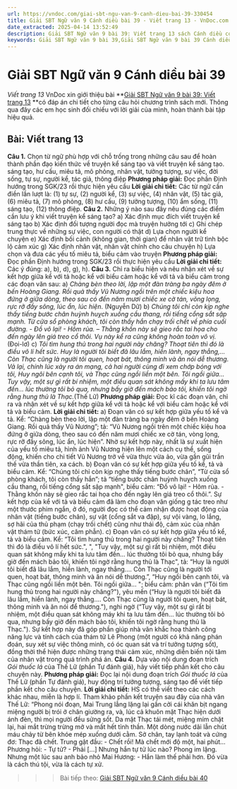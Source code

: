 ```yaml
---
url: https://vndoc.com/giai-sbt-ngu-van-9-canh-dieu-bai-39-330454
title: Giải SBT Ngữ văn 9 Cánh diều bài 39 - Viết trang 13 - VnDoc.com
date_extracted: 2025-04-14 13:52:49
description: Giải SBT Ngữ văn 9 bài 39: Viết trang 13 sách Cánh diều có đáp án chi tiết cho các bạn cùng tham khảo.
keywords: Giải SBT Ngữ văn 9 bài 39,Giải SBT Ngữ văn 9 bài 39 Cánh diều,Giải sách bài tập Ngữ văn CD lớp 9,Ngữ văn lớp 9 Cánh diều,giải bài tập ngữ văn lớp 9,bài Viết trang 13,giải SBT ngữ văn 9 CD trang 13
---
```


# Giải SBT Ngữ văn 9 Cánh diều bài 39
 _Viết trang 13_
VnDoc xin giới thiệu bài **[Giải SBT Ngữ văn 9 bài 39: Viết trang 13](<https://vndoc.com/giai-sbt-ngu-van-9-canh-dieu-bai-39-330454>) **có đáp án chi tiết cho từng câu hỏi chương trình sách mới. Thông qua đây các em học sinh đối chiếu với lời giải của mình, hoàn thành bài tập hiệu quả.
## Bài: Viết trang 13
**Câu 1.** Chọn từ ngữ phù hợp với chỗ trống trong những câu sau để hoàn thành phần đạo kiến thức về truyện kể sáng tạo và viết truyện kể sáng tạo.
sáng tạo, hư cấu, miêu tả, mô phỏng, nhân vật, tưởng tượng, sự việc, đời sống, tự sự, người kể, tác giả, thông điệp
**Phương pháp giải:**
Đọc phần Định hướng trong SGK/23 rồi thực hiện yêu cầu
**Lời giải chi tiết:**
Các từ ngữ cần điền lần lượt là: \(1\) tự sự, \(2\) người kể, \(3\) sự việc, \(4\) nhân vật, \(5\) tác giả, \(6\) miêu tả, \(7\) mô phỏng, \(8\) hư cấu, \(9\) tưởng tượng, \(10\) ẩm sống, \(11\) sáng tạo, \(12\) thông điệp.
**Câu 2.** Những ý nào sau đây nêu đúng các điểm cần lưu ý khi viết truyện kể sáng tạo?
a\) Xác định mục đích viết truyện kể sáng tạo
b\) Xác định đối tượng người đọc mà truyện hưởng tới
c\) Ghi chép trung thực về những sự việc, con người có thật
d\) Lựa chọn người kể chuyện
e\) Xác định bối cảnh \(không gian, thời gian\) để nhân vật trữ tình bộc lộ cảm xúc
g\) Xác định nhân vật, nhân vật chính cho câu chuyện
h\) Lựa chọn và đưa các yếu tố miêu tả, biểu cảm vào truyện
**Phương pháp giải:**
Đọc phần Định hướng trong SGK/23 rồi thực hiện yêu cầu
**Lời giải chi tiết:**
Các ý đúng: a\), b\), d\), g\), h\).
**Câu 3.** Chỉ ra biểu hiện và nêu nhận xét về sự kết hợp giữa kể với tả hoặc kể với biểu cảm hoặc kể với tả và biểu cảm trong các đoạn văn sau:
a\) _Chàng bèn theo lời, lập một đàn tràng ba ngày đêm ở bến Hoàng Giang. Rồi quả thấy Vũ Nương ngồi trên một chiếc kiệu hoa đứng ở giữa dòng, theo sau có đến năm mươi chiếc xe cờ tán, võng lọng, rực rỡ đầy sông, lúc ẩn, lúc hiện_. \(Nguyễn Dữ\)
b\) _Chúng tôi chỉ còn kịp nghe thấy tiếng bước chân huỳnh huỵch xuống cầu thang, rồi tiếng cổng sắt sập mạnh. Từ cửa sổ phòng khách, tôi còn thấy hắn chạy trối chết về phía cuối đường._
\- _Đồ vô lại\! - Hôm rủa. – Thằng khốn này sẽ gieo rắc tai họa cho đến ngày lên giá treo cổ thôi. Vụ này kể ra cũng không hoàn toàn vô vị._ \(Đoi-lơ\)
c\) _Tôi tìm hung thủ trong hai người này chăng? Thoạt tiên thì đó là điều vô lí hết sức. Huy là người tôi biết đã lâu lắm, hiền lành, ngay thẳng,... Còn Thạc cũng là người tôi quen, hoạt bát, thông minh và ăn nói dễ thương. Vả lại, chính lúc xảy ra án mạng, cả hai người cùng đi xem chớp bóng với tôi, Huy ngôi bên cạnh tôi, và Thạc cũng ngồi liền một bên. Tôi ngồi giữa... Tuy vậy, một sự gì rất bí nhiệm, một điều_ _quan sát không mấy khi ta lưu tâm đến... lúc thường tôi bỏ qua, nhưng bấy giờ đến mách bảo tôi, khiến tôi ngờ rằng hung thủ là Thạc._\(Thế Lữ\)
**Phương pháp giải:**
Đọc kĩ các đoạn văn, chỉ ra và nhận xét về sự kết hợp giữa kể với tả hoặc kể với biểu cảm hoặc kể với tả và biểu cảm.
**Lời giải chi tiết:**
a\) Đoạn văn có sự kết hợp giữa yếu tố kể và tả. Kể: “Chàng bèn theo lời, lập một đàn tràng ba ngày đêm ở bến Hoàng Giang. Rồi quả thấy Vũ Nương”; tả: “Vũ Nương ngồi trên một chiếc kiệu hoa đứng ở giữa dòng, theo sau có đến năm mươi chiếc xe cờ tán, vòng lọng, rực rỡ đầy sông, lúc ẩn, lúc hiện”. Nhờ sự kết hợp này, nhất là sự xuất hiện của yếu tố miêu tả, hình ảnh Vũ Nương hiện lên một cách cụ thể, sống động, khiến cho chi tiết Vũ Nương trở về vừa thực vừa ảo, vừa gần gũi trần thế vừa thần tiên, xa cách.
b\) Đoạn văn có sự kết hợp giữa yếu tố kể, tả và biểu cảm. Kể: “Chúng tôi chỉ còn kịp nghe thấy tiếng bước chân”, “Từ cửa sổ phòng khách, tôi còn thấy hắn”; tả “tiếng bước chân huỳnh huỵch xuống cầu thang, rồi tiếng cổng sắt sập mạnh", biểu cảm: “Đồ vô lại\! - Hôm rủa. - Thằng khốn này sẽ gieo rắc tai họa cho đến ngày lên giá treo cổ thôi.”. Sự kết hợp của kể với tả và biểu cảm đã làm cho đoạn văn giống g tác treo như một thước phim ngắn, ở đó, người đọc có thể cảm nhận được hoạt động của nhân vật \(tiếng bước chân\), sự vật \(cổng sắt va đập\), sự vội vàng, lo lắng, sợ hãi của thủ phạm \(chạy trối chết\) cũng như thái độ, cảm xúc của nhân vật thám tử \(bức xúc, căm phẫn\).
c\) Đoạn văn có sự kết hợp giữa yếu tố kể, tả và biểu cảm. Kể: “Tôi tìm hung thủ trong hai người này chăng? Thoạt tiên thì đó là điều vô lí hết sức.", ", "Tuy vậy, một sự gì rất bị nhiệm, một điều quan sát không mấy khi ta lưu tâm đến... lúc thưởng tôi bỏ qua, nhưng bấy giờ đến mách bảo tôi, khiến tôi ngờ rằng hung thủ là Thạc", tả: “Huy là người tôi biết đã lâu lắm, hiền lành, ngay thẳng.... Còn Thạc cũng là người tới quen, hoạt bát, thông minh và ăn nói dễ thương.”, “Huy ngồi bên cạnh tôi, và Thạc cũng ngồi liền một bên. Tôi ngồi giữa... "; biểu cảm: phân vân \(“Tôi tìm hung thủ trong hai người này chăng?"\), yêu mến \(“Huy là người tôi biết đã lâu lắm, hiển lành, ngay thẳng.... Còn Thạc cũng là người tôi quen, hoạt bát, thông minh và ăn nói để thương."\), nghi ngờ \(“Tuy vậy, một sự gì rất bị nhiệm, một điều quan sát không máy khi ta lưu tâm đến... lúc thường tôi bỏ qua, nhưng bấy giờ đến mách bảo tôi, khiến tôi ngờ rằng hung thủ là Thạc."\). Sự kết hợp này đã góp phần giúp nhà văn khắc hoạ thành công năng lực và tính cách của thám tử Lê Phong \(một người có khả năng phán đoán, suy xét sự việc thông minh, có óc quan sát và trí tưởng tượng sốt\), đồng thời thể hiện được những trạng thái cảm xúc, những diễn biến nội tâm của nhân vật trong quá trình phá án.
**Câu 4.** Dựa vào nội dung đoạn trích _Gói thuốc lá_ của Thế Lữ \(phần Tự đánh giá\), hãy viết tiếp phần kết cho câu chuyện này.
**Phương pháp giải:**
Đọc lại nội dung đoạn trích _Gói thuốc lá_ của Thế Lữ \(phần Tự đánh giá\), huy động trí tưởng tượng, sáng tạo để viết tiếp phần kết cho câu chuyện.
**Lời giải chi tiết:**
HS có thể viết theo các cách khác nhau, miễn là hợp lí. Tham khảo phần kết truyện sau đây của nhà văn Thế Lữ:
“Phong nói đoạn, Mai Trung lẳng lặng lại gần cởi cái khăn bịt ngang miệng người bị trói ở chân giường ra, và, lúc cả khuôn mặt Thạc hiện dưới ánh đèn, thì mọi người đều sửng sốt. Da mặt Thạc tái mét, miệng mím chặt lại, hai mắt trừng trừng mở và mất hết tỉnh thần. Một dòng nước dãi lẫn chút máu chảy từ bên khóe mép xuống dưới cằm. Sở chân, tay lạnh toát và cứng đơ: Thạc đã chết.
Trung gật đầu:
\- Chết rồi\! Mà chết mới độ một, hai phút…
Phương hỏi:
\- Tự tử?
\- Phải \[...\] Nhưng hắn tự tử lúc nào?
Phong im lặng.
Nhưng một lúc sau anh bảo nhỏ Mai Hương:
\- Hắn làm thế phải hơn. Đó vừa là cách thú tội, vừa là cách tự xử.
>>> Bài tiếp theo: [Giải SBT Ngữ văn 9 Cánh diều bài 40](<https://vndoc.com/giai-sbt-ngu-van-9-canh-dieu-bai-40-330455>)
